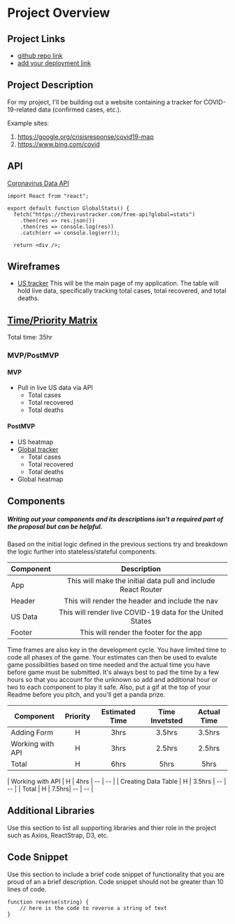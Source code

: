 # Project Overview

## Project Links

- [github repo link](https://github.com/carlynicholson/react-project)
- [add your deployment link]()

## Project Description

For my project, I'll be building out a website containing a tracker for COVID-19-related data (confirmed cases, etc.). 

Example sites:
1. https://google.org/crisisresponse/covid19-map
2. https://www.bing.com/covid


## API

[Coronavirus Data API](https://thevirustracker.com/api)


```
import React from "react";

export default function GlobalStats() {
  fetch("https://thevirustracker.com/free-api?global=stats")
    .then(res => res.json())
    .then(res => console.log(res))
    .catch(err => console.log(err));

  return <div />;
```


## Wireframes

- [US tracker](https://res.cloudinary.com/df6sigxz7/image/upload/v1585277946/covid-tracker/project-worksheet/main.png)
This will be the main page of my application. The table will hold live data, specifically tracking total cases, total recovered, and total deaths. 


## [Time/Priority Matrix](https://res.cloudinary.com/df6sigxz7/image/upload/v1585278437/covid-tracker/project-worksheet/priority_matrix.png)

Total time: 35hr

### MVP/PostMVP

#### MVP 
- Pull in live US data via API
	- Total cases
	- Total recovered
	- Total deaths

#### PostMVP

- US heatmap
- [Global tracker](https://res.cloudinary.com/df6sigxz7/image/upload/v1585277946/covid-tracker/project-worksheet/global.png)
	- Total cases
	- Total recovered
	- Total deaths
- Global heatmap

## Components
##### Writing out your components and its descriptions isn't a required part of the proposal but can be helpful.

Based on the initial logic defined in the previous sections try and breakdown the logic further into stateless/stateful components. 

| Component | Description | 
| --- | :---: |  
| App | This will make the initial data pull and include React Router | 
| Header | This will render the header and include the nav | 
| US Data | This will render live COVID-19 data for the United States | 
| Footer | This will render the footer for the app | 


Time frames are also key in the development cycle.  You have limited time to code all phases of the game.  Your estimates can then be used to evalute game possibilities based on time needed and the actual time you have before game must be submitted. It's always best to pad the time by a few hours so that you account for the unknown so add and additional hour or two to each component to play it safe. Also, put a gif at the top of your Readme before you pitch, and you'll get a panda prize.

| Component | Priority | Estimated Time | Time Invetsted | Actual Time |
| --- | :---: |  :---: | :---: | :---: |
| Adding Form | H | 3hrs| 3.5hrs | 3.5hrs |
| Working with API | H | 3hrs| 2.5hrs | 2.5hrs |
| Total | H | 6hrs| 5hrs | 5hrs |

| Working with API | H | 4hrs | -- | -- |
| Creating Data Table | H | 3.5hrs | -- | -- |
| Total | H | 7.5hrs| -- | -- |

## Additional Libraries
 Use this section to list all supporting libraries and thier role in the project such as Axios, ReactStrap, D3, etc. 

## Code Snippet

Use this section to include a brief code snippet of functionality that you are proud of an a brief description.  Code snippet should not be greater than 10 lines of code. 

```
function reverse(string) {
	// here is the code to reverse a string of text
}
```
